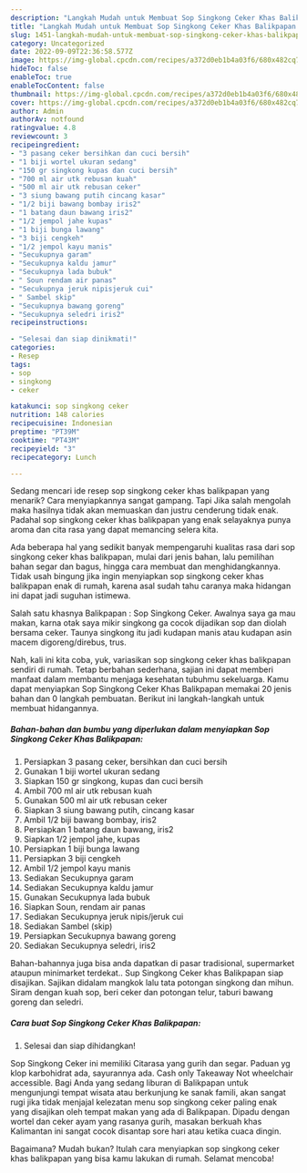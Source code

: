 ```yaml
---
description: "Langkah Mudah untuk Membuat Sop Singkong Ceker Khas Balikpapan yang Bikin Ngiler "
title: "Langkah Mudah untuk Membuat Sop Singkong Ceker Khas Balikpapan yang Bikin Ngiler "
slug: 1451-langkah-mudah-untuk-membuat-sop-singkong-ceker-khas-balikpapan-yang-bikin-ngiler
category: Uncategorized
date: 2022-09-09T22:36:58.577Z
image: https://img-global.cpcdn.com/recipes/a372d0eb1b4a03f6/680x482cq70/sop-singkong-ceker-khas-balikpapan-foto-resep-utama.jpg
hideToc: false
enableToc: true
enableTocContent: false
thumbnail: https://img-global.cpcdn.com/recipes/a372d0eb1b4a03f6/680x482cq70/sop-singkong-ceker-khas-balikpapan-foto-resep-utama.jpg
cover: https://img-global.cpcdn.com/recipes/a372d0eb1b4a03f6/680x482cq70/sop-singkong-ceker-khas-balikpapan-foto-resep-utama.jpg
author: Admin
authorAv: notfound
ratingvalue: 4.8
reviewcount: 3
recipeingredient:
- "3 pasang ceker bersihkan dan cuci bersih"
- "1 biji wortel ukuran sedang"
- "150 gr singkong kupas dan cuci bersih"
- "700 ml air utk rebusan kuah"
- "500 ml air utk rebusan ceker"
- "3 siung bawang putih cincang kasar"
- "1/2 biji bawang bombay iris2"
- "1 batang daun bawang iris2"
- "1/2 jempol jahe kupas"
- "1 biji bunga lawang"
- "3 biji cengkeh"
- "1/2 jempol kayu manis"
- "Secukupnya garam"
- "Secukupnya kaldu jamur"
- "Secukupnya lada bubuk"
- " Soun rendam air panas"
- "Secukupnya jeruk nipisjeruk cui"
- " Sambel skip"
- "Secukupnya bawang goreng"
- "Secukupnya seledri iris2"
recipeinstructions:

- "Selesai dan siap dinikmati!"
categories:
- Resep
tags:
- sop
- singkong
- ceker

katakunci: sop singkong ceker 
nutrition: 148 calories
recipecuisine: Indonesian
preptime: "PT39M"
cooktime: "PT43M"
recipeyield: "3"
recipecategory: Lunch

---
```



Sedang mencari ide resep sop singkong ceker khas balikpapan yang menarik? Cara menyiapkannya sangat gampang. Tapi Jika salah mengolah maka hasilnya tidak akan memuaskan dan justru cenderung tidak enak. Padahal sop singkong ceker khas balikpapan yang enak selayaknya punya aroma dan cita rasa yang dapat memancing selera kita.


Ada beberapa hal yang sedikit banyak mempengaruhi kualitas rasa dari sop singkong ceker khas balikpapan, mulai dari jenis bahan, lalu pemilihan bahan segar dan bagus, hingga cara membuat dan menghidangkannya. Tidak usah bingung jika ingin menyiapkan sop singkong ceker khas balikpapan enak di rumah, karena asal sudah tahu caranya maka hidangan ini dapat jadi suguhan istimewa.

Salah satu khasnya Balikpapan : Sop Singkong Ceker. Awalnya saya ga mau makan, karna otak saya mikir singkong ga cocok dijadikan sop dan diolah bersama ceker. Taunya singkong itu jadi kudapan manis atau kudapan asin macem digoreng/direbus, trus.


Nah, kali ini kita coba, yuk, variasikan sop singkong ceker khas balikpapan sendiri di rumah. Tetap berbahan sederhana, sajian ini dapat memberi manfaat dalam membantu menjaga kesehatan tubuhmu sekeluarga. Kamu dapat menyiapkan Sop Singkong Ceker Khas Balikpapan memakai 20 jenis bahan dan 0 langkah pembuatan. Berikut ini langkah-langkah untuk membuat hidangannya.

<!--inarticleads1-->

##### Bahan-bahan dan bumbu yang diperlukan dalam menyiapkan Sop Singkong Ceker Khas Balikpapan:

1. Persiapkan 3 pasang ceker, bersihkan dan cuci bersih
1. Gunakan 1 biji wortel ukuran sedang
1. Siapkan 150 gr singkong, kupas dan cuci bersih
1. Ambil 700 ml air utk rebusan kuah
1. Gunakan 500 ml air utk rebusan ceker
1. Siapkan 3 siung bawang putih, cincang kasar
1. Ambil 1/2 biji bawang bombay, iris2
1. Persiapkan 1 batang daun bawang, iris2
1. Siapkan 1/2 jempol jahe, kupas
1. Persiapkan 1 biji bunga lawang
1. Persiapkan 3 biji cengkeh
1. Ambil 1/2 jempol kayu manis
1. Sediakan Secukupnya garam
1. Sediakan Secukupnya kaldu jamur
1. Gunakan Secukupnya lada bubuk
1. Siapkan  Soun, rendam air panas
1. Sediakan Secukupnya jeruk nipis/jeruk cui
1. Sediakan  Sambel (skip)
1. Persiapkan Secukupnya bawang goreng
1. Sediakan Secukupnya seledri, iris2


Bahan-bahannya juga bisa anda dapatkan di pasar tradisional, supermarket ataupun minimarket terdekat.. Sup Singkong Ceker khas Balikpapan siap disajikan. Sajikan didalam mangkok lalu tata potongan singkong dan mihun. Siram dengan kuah sop, beri ceker dan potongan telur, taburi bawang goreng dan seledri. 

<!--inarticleads2-->

##### Cara buat Sop Singkong Ceker Khas Balikpapan:


1. Selesai dan siap dihidangkan!

Sop Singkong Ceker ini memiliki Citarasa yang gurih dan segar. Paduan yg klop karbohidrat ada, sayurannya ada. Cash only Takeaway Not wheelchair accessible. Bagi Anda yang sedang liburan di Balikpapan untuk mengunjungi tempat wisata atau berkunjung ke sanak famili, akan sangat rugi jika tidak menjajal kelezatan menu sop singkong ceker paling enak yang disajikan oleh tempat makan yang ada di Balikpapan. Dipadu dengan wortel dan ceker ayam yang rasanya gurih, masakan berkuah khas Kalimantan ini sangat cocok disantap sore hari atau ketika cuaca dingin. 

Bagaimana? Mudah bukan? Itulah cara menyiapkan sop singkong ceker khas balikpapan yang bisa kamu lakukan di rumah. Selamat mencoba!
